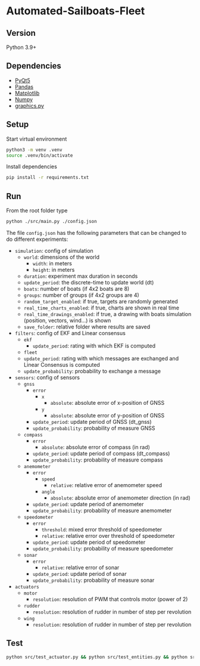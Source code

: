 # Automated-Sailboats-Fleet

## Version
Python 3.9+

## Dependencies
- [PyQt5](https://pypi.org/project/PyQt5)
- [Pandas](https://pypi.org/project/pandas)
- [Matplotlib](https://pypi.org/project/matplotlib)
- [Numpy](https://pypi.org/project/numpy)
- [graphics.py](https://pypi.org/project/graphics.py)

## Setup
Start virtual environment
```bash
python3 -m venv .venv
source .venv/bin/activate
```
Install dependencies
```bash
pip install -r requirements.txt
```

## Run
From the root folder type
```bash
python ./src/main.py ./config.json
```
The file `config.json` has the following parameters that can be changed to do different experiments:
- `simulation`: config of simulation
  - `world`: dimensions of the world
    - `width`: in meters
    - `height`: in meters
  - `duration`: experiment max duration in seconds
  - `update_period`: the discrete-time to update world (dt)
  - `boats`: number of boats (if 4x2 boats are 8)
  - `groups`: number of groups (if 4x2 groups are 4)
  - `random_target_enabled`: if true, targets are randomly generated
  - `real_time_charts_enabled`: if true, charts are shown in real time
  - `real_time_drawings_enabled`: if true, a drawing with boats simulation (position, vectors, wind...) is shown
  - `save_folder`: relative folder where results are saved
- `filters`: config of EKF and Linear consensus
  - `ekf`
    -  `update_period`: rating with which EKF is computed
  -  `fleet`
    - `update_period`: rating with which messages are exchanged and Linear Consensus is computed
    - `update_probability`: probability to exchange a message
- `sensors`: config of sensors
  - `gnss`
    - `error`
      - `x`
        - `absolute`: absolute error of x-position of GNSS
      - `y`
        - `absolute`: absolute error of y-position of GNSS
    - `update_period`: update period of GNSS (dt_gnss)
    - `update_probability`: probability of measure GNSS
  - `compass`
    - `error`
      - `absolute`: absolute error of compass (in rad)
    - `update_period`: update period of compass (dt_compass)
    - `update_probability`: probability of measure compass
  - `anemometer`
    - `error`
      - `speed`
        - `relative`: relative error of anemometer speed
      - `angle`
        - `absolute`: absolute error of anemometer direction (in rad)
    - `update_period`: update period of anemometer
    - `update_probability`: probability of measure anemometer
  - `speedometer`
    - `error`
      - `threshold`: mixed error threshold of speedometer
      - `relative`: relative error over threshold of speedometer
    - `update_period`: update period of speedometer
    - `update_probability`: probability of measure speedometer
  - `sonar`
    - `error`
      - `relative`: relative error of sonar
    - `update_period`: update period of sonar
    - `update_probability`: probability of measure sonar
- `actuators`
  - `motor`
    - `resolution`: resolution of PWM that controls motor (power of 2)
  - `rudder`
    - `resolution`: resolution of rudder in number of step per revolution
  - `wing`
    - `resolution`: resolution of rudder in number of step per revolution

## Test
```bash
python src/test_actuator.py && python src/test_entities.py && python src/test_sensor.py && python src/test_utils.py && python src/test_simulations.py
